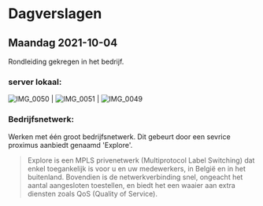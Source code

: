 # Dagverslagen
## Maandag 2021-10-04
Rondleiding gekregen in het bedrijf.  
### server lokaal:
![IMG_0050](https://user-images.githubusercontent.com/77328028/135809640-dd69f3e3-c89e-4baf-aff4-64e69f9a1fc6.jpg) | ![IMG_0051](https://user-images.githubusercontent.com/77328028/135809646-9234d508-d2b7-4cf9-ade3-aa3547f37553.jpg) | ![IMG_0049](https://user-images.githubusercontent.com/77328028/135809651-0f521306-17f1-448d-8917-32bed23ee00e.jpg)

### Bedrijfsnetwerk:  
Werken met één groot bedrijfsnetwerk. Dit gebeurt door een sevrice proximus aanbiedt genaamd 'Explore'.  
> Explore is een MPLS privenetwerk (Multiprotocol Label Switching) dat enkel toegankelijk is voor u en uw medewerkers, in België en in het buitenland. Bovendien is de netwerkverbinding snel, ongeacht het aantal aangesloten toestellen, en biedt het een waaier aan extra diensten zoals QoS (Quality of Service).